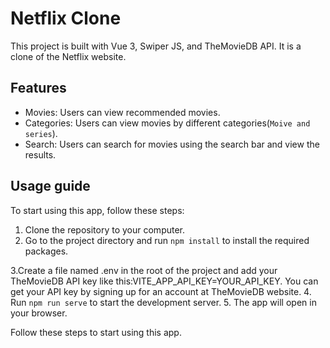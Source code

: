 # Netflix Clone

This project is built with Vue 3, Swiper JS, and TheMovieDB API. It is a clone of the Netflix website.

## Features

- Movies: Users can view recommended movies.
- Categories: Users can view movies by different categories(`Moive and series`).
- Search: Users can search for movies using the search bar and view the results.

## Usage guide

To start using this app, follow these steps:

1. Clone the repository to your computer.
2. Go to the project directory and run `npm install` to install the required packages.

3.Create a file named .env in the root of the project and add your TheMovieDB API key like this:VITE_APP_API_KEY=YOUR_API_KEY. You can get your API key by signing up for an account at TheMovieDB website.
4. Run `npm run serve` to start the development server.
5. The app will open in your browser.

Follow these steps to start using this app.
